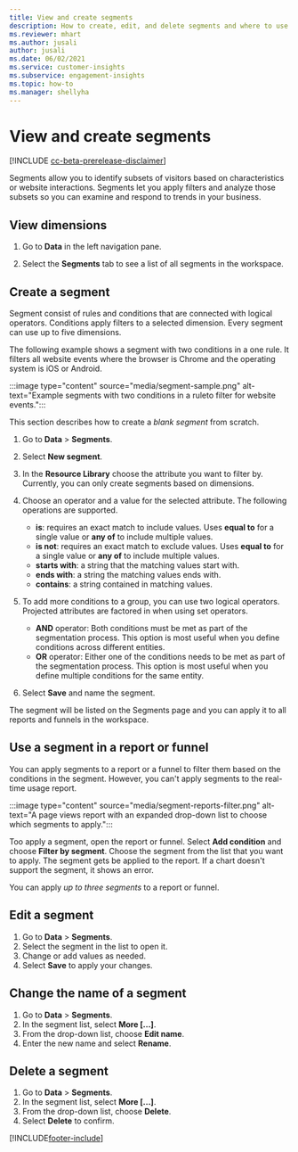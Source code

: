 ```yaml
---
title: View and create segments
description: How to create, edit, and delete segments and where to use them.
ms.reviewer: mhart
ms.author: jusali
author: jusali
ms.date: 06/02/2021
ms.service: customer-insights
ms.subservice: engagement-insights 
ms.topic: how-to
ms.manager: shellyha 
---
```


# View and create segments

[!INCLUDE [cc-beta-prerelease-disclaimer](includes/cc-beta-prerelease-disclaimer.md)]

Segments allow you to identify subsets of visitors based on characteristics or website interactions. Segments let you apply filters and analyze those subsets so you can examine and respond to trends in your business. 

## View dimensions

1. Go to **Data** in the left navigation pane. 

1. Select the **Segments** tab to see a list of all segments in the workspace. 

## Create a segment

Segment consist of rules and conditions that are connected with logical operators. Conditions apply filters to a selected dimension. Every segment can use up to five dimensions.

The following example shows a segment with two conditions in a one rule. It filters all website events where the browser is Chrome and the operating system is iOS or Android.

:::image type="content" source="media/segment-sample.png" alt-text="Example segments with two conditions in a ruleto filter for website events.":::

This section describes how to create a *blank segment* from scratch.

1. Go to **Data** > **Segments**.

1. Select **New segment**.

1. In the **Resource Library** choose the attribute you want to filter by. Currently, you can only create segments based on dimensions.

1. Choose an operator and a value for the selected attribute. The following operations are supported.
   - **is**: requires an exact match to include values. Uses **equal to** for a single value or **any of** to include multiple values.
   - **is not**: requires an exact match to exclude values. Uses **equal to** for a single value or **any of** to include multiple values.
   - **starts with**: a string that the matching values start with.
   - **ends with**: a string the matching values ends with.
   - **contains**: a string contained in matching values.

1. To add more conditions to a group, you can use two logical operators. Projected attributes are factored in when using set operators.
   - **AND** operator: Both conditions must be met as part of the segmentation process. This option is most useful when you define conditions across different entities.
   - **OR** operator: Either one of the conditions needs to be met as part of the segmentation process. This option is most useful when you define multiple conditions for the same entity.

1. Select **Save** and name the segment. 

The segment will be listed on the Segments page and you can apply it to all reports and funnels in the workspace.

## Use a segment in a report or funnel

You can apply segments to a report or a funnel to filter them based on the conditions in the segment. However, you can't apply segments to the real-time usage report.

:::image type="content" source="media/segment-reports-filter.png" alt-text="A page views report with an expanded drop-down list to choose which segments to apply.":::

Too apply a segment, open the report or funnel. Select **Add condition** and choose **Filter by segment**. Choose the segment from the list that you want to apply. The segment gets be applied to the report. If a chart doesn't support the segment, it shows an error.
 
You can apply *up to three segments* to a report or funnel.

## Edit a segment

1. Go to **Data** > **Segments**.
1. Select the segment in the list to open it. 
1. Change or add values as needed.
1. Select **Save** to apply your changes.

## Change the name of a segment

1. Go to **Data** > **Segments**.
1. In the segment list, select **More [...]**. 
1. From the drop-down list, choose **Edit name**.
1. Enter the new name and select **Rename**.

## Delete a segment

1. Go to **Data** > **Segments**.
1. In the segment list, select **More [...]**. 
1. From the drop-down list, choose **Delete**.
1. Select **Delete** to confirm.

[!INCLUDE[footer-include](../includes/footer-banner.md)]